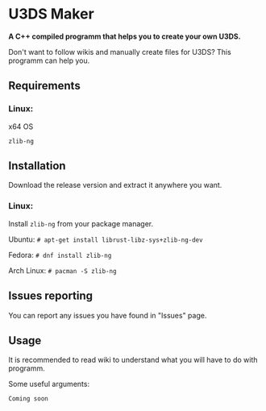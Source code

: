 # U3DS Maker
__A C++ compiled programm that helps you to create your own U3DS.__

Don't want to follow wikis and manually create files for U3DS? This programm can help you.

## Requirements

### Linux:
x64 OS

`zlib-ng`

## Installation
Download the release version and extract it anywhere you want.

### Linux:
Install `zlib-ng` from your package manager.

Ubuntu: `# apt-get install librust-libz-sys+zlib-ng-dev`

Fedora: `# dnf install zlib-ng`

Arch Linux: `# pacman -S zlib-ng`

## Issues reporting
You can report any issues you have found in "Issues" page.

## Usage

It is recommended to read wiki to understand what you will have to do with programm.

Some useful arguments:
```
Coming soon
```
